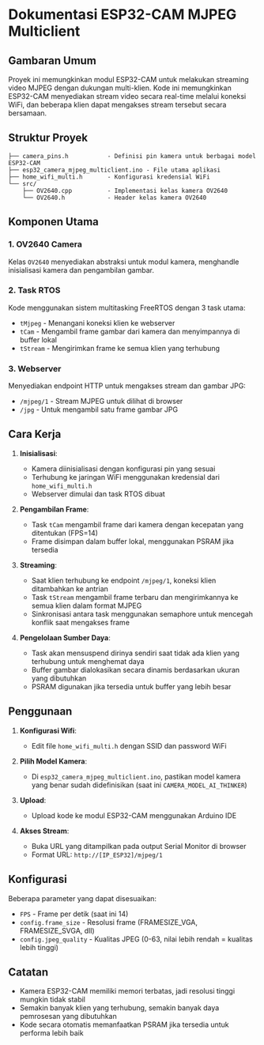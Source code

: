 # Dokumentasi ESP32-CAM MJPEG Multiclient

## Gambaran Umum

Proyek ini memungkinkan modul ESP32-CAM untuk melakukan streaming video MJPEG dengan dukungan multi-klien. Kode ini memungkinkan ESP32-CAM menyediakan stream video secara real-time melalui koneksi WiFi, dan beberapa klien dapat mengakses stream tersebut secara bersamaan.

## Struktur Proyek

```
├── camera_pins.h           - Definisi pin kamera untuk berbagai model ESP32-CAM
├── esp32_camera_mjpeg_multiclient.ino - File utama aplikasi
├── home_wifi_multi.h       - Konfigurasi kredensial WiFi
└── src/
    ├── OV2640.cpp          - Implementasi kelas kamera OV2640
    └── OV2640.h            - Header kelas kamera OV2640
```

## Komponen Utama

### 1. OV2640 Camera
Kelas `OV2640` menyediakan abstraksi untuk modul kamera, menghandle inisialisasi kamera dan pengambilan gambar.

### 2. Task RTOS
Kode menggunakan sistem multitasking FreeRTOS dengan 3 task utama:
- `tMjpeg` - Menangani koneksi klien ke webserver
- `tCam` - Mengambil frame gambar dari kamera dan menyimpannya di buffer lokal
- `tStream` - Mengirimkan frame ke semua klien yang terhubung

### 3. Webserver
Menyediakan endpoint HTTP untuk mengakses stream dan gambar JPG:
- `/mjpeg/1` - Stream MJPEG untuk dilihat di browser
- `/jpg` - Untuk mengambil satu frame gambar JPG

## Cara Kerja

1. **Inisialisasi**:
   - Kamera diinisialisasi dengan konfigurasi pin yang sesuai
   - Terhubung ke jaringan WiFi menggunakan kredensial dari `home_wifi_multi.h`
   - Webserver dimulai dan task RTOS dibuat

2. **Pengambilan Frame**:
   - Task `tCam` mengambil frame dari kamera dengan kecepatan yang ditentukan (FPS=14)
   - Frame disimpan dalam buffer lokal, menggunakan PSRAM jika tersedia

3. **Streaming**:
   - Saat klien terhubung ke endpoint `/mjpeg/1`, koneksi klien ditambahkan ke antrian
   - Task `tStream` mengambil frame terbaru dan mengirimkannya ke semua klien dalam format MJPEG
   - Sinkronisasi antara task menggunakan semaphore untuk mencegah konflik saat mengakses frame

4. **Pengelolaan Sumber Daya**:
   - Task akan mensuspend dirinya sendiri saat tidak ada klien yang terhubung untuk menghemat daya
   - Buffer gambar dialokasikan secara dinamis berdasarkan ukuran yang dibutuhkan
   - PSRAM digunakan jika tersedia untuk buffer yang lebih besar

## Penggunaan

1. **Konfigurasi Wifi**:
   - Edit file `home_wifi_multi.h` dengan SSID dan password WiFi
   
2. **Pilih Model Kamera**:
   - Di `esp32_camera_mjpeg_multiclient.ino`, pastikan model kamera yang benar sudah didefinisikan (saat ini `CAMERA_MODEL_AI_THINKER`)
   
3. **Upload**:
   - Upload kode ke modul ESP32-CAM menggunakan Arduino IDE
   
4. **Akses Stream**:
   - Buka URL yang ditampilkan pada output Serial Monitor di browser
   - Format URL: `http://[IP_ESP32]/mjpeg/1`

## Konfigurasi

Beberapa parameter yang dapat disesuaikan:
- `FPS` - Frame per detik (saat ini 14)
- `config.frame_size` - Resolusi frame (FRAMESIZE_VGA, FRAMESIZE_SVGA, dll)
- `config.jpeg_quality` - Kualitas JPEG (0-63, nilai lebih rendah = kualitas lebih tinggi)

## Catatan

- Kamera ESP32-CAM memiliki memori terbatas, jadi resolusi tinggi mungkin tidak stabil
- Semakin banyak klien yang terhubung, semakin banyak daya pemrosesan yang dibutuhkan
- Kode secara otomatis memanfaatkan PSRAM jika tersedia untuk performa lebih baik